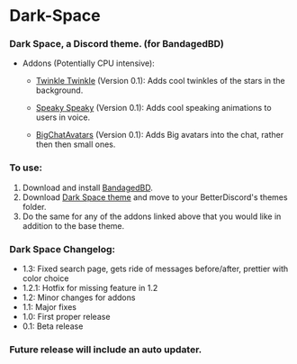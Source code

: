 # Dark-Space
### Dark Space, a Discord theme. (for BandagedBD)

  * Addons (Potentially CPU intensive):
    - [Twinkle Twinkle](https://github.com/HeartlessAUS/Dark-Space/blob/master/TwinkleTwinkle.theme.css) (Version 0.1):
        Adds cool twinkles of the stars in the background.
    
    - [Speaky Speaky](https://github.com/HeartlessAUS/Dark-Space/blob/master/SpeakySpeaky.theme.css) (Version 0.1):
        Adds cool speaking animations to users in voice.

    - [BigChatAvatars](https://github.com/HeartlessAUS/Dark-Space/blob/master/BigChatAvatars.theme.css) (Version 0.1):
        Adds Big avatars into the chat, rather then then small ones.

### To use:
  1. Download and install [BandagedBD](https://github.com/rauenzi/BetterDiscordApp/releases).
  2. Download [Dark Space theme](https://github.com/HeartlessAUS/Dark-Space/blob/master/Dark%20Space.theme.css) and move to your BetterDiscord's themes folder.
  3. Do the same for any of the addons linked above that you would like in addition to the base theme.
  
  
### Dark Space Changelog:
  - 1.3: Fixed search page, gets ride of messages before/after, prettier with color choice
  - 1.2.1: Hotfix for missing feature in 1.2
  - 1.2: Minor changes for addons
  - 1.1: Major fixes
  - 1.0: First proper release
  - 0.1: Beta release
  
  
### Future release will include an auto updater.
